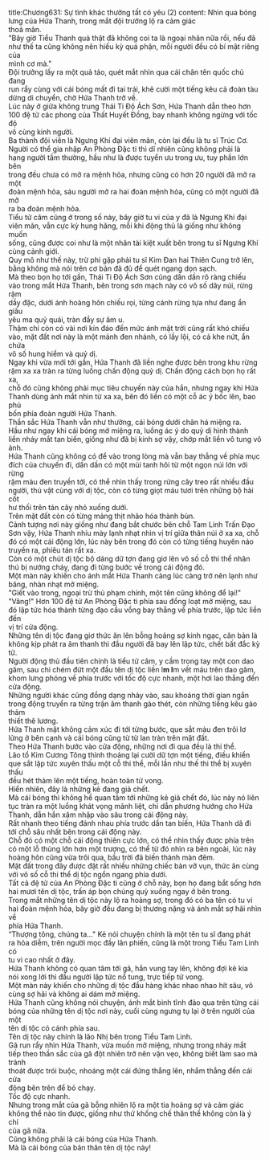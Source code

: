 title:Chương631: Sự tình khác thường tất có yêu (2)
content:
Nhìn qua bóng lưng của Hứa Thanh, trong mắt đội trưởng lộ ra cảm giác<br>thoả mãn.<br>"Bây giờ Tiểu Thanh quả thật đã không coi ta là ngoại nhân nữa rồi, nếu đã<br>như thế ta cũng không nên hiếu kỳ quá phận, mỗi người đều có bí mật riêng của<br>mình cơ mà."<br>Đội trưởng lấy ra một quả táo, quét mắt nhìn qua cái chân tên quốc chủ đang<br>run rẩy cùng với cái bóng mất đi tai trái, khẽ cười một tiếng kêu cả đoàn tàu<br>dừng di chuyển, chờ Hứa Thanh trở về.<br>Lúc này ở giữa không trung Thái Ti Độ Ách Sơn, Hứa Thanh dẫn theo hơn<br>100 đệ tử các phong của Thất Huyết Đồng, bay nhanh không ngừng với tốc độ<br>vô cùng kinh người.<br>Ba thành đội viên là Ngưng Khí đại viên mãn, còn lại đều là tu sĩ Trúc Cơ.<br>Người có thể gia nhập An Phòng Đặc ti thì dĩ nhiên cũng không phải là<br>hạng người tầm thường, hầu như là được tuyển ưu trong ưu, tuy phần lớn bên<br>trong đều chưa có mở ra mệnh hỏa, nhưng cũng có hơn 20 người đã mở ra một<br>đoàn mệnh hỏa, sáu người mở ra hai đoàn mệnh hỏa, cũng có một người đã mở<br>ra ba đoàn mệnh hỏa.<br>Tiểu tử câm cũng ở trong số này, bây giờ tu vi của y đã là Ngưng Khí đại<br>viên mãn, vẫn cực kỳ hung hăng, mỗi khi động thủ là giống như không muốn<br>sống, cũng được coi như là một nhân tài kiệt xuất bên trong tu sĩ Ngưng Khí<br>cùng cảnh giới.<br>Quy mô như thế này, trừ phi gặp phải tu sĩ Kim Đan hai Thiên Cung trở lên,<br>bằng không mà nói trên cơ bản đã đủ để quét ngang dọn sạch.<br>Mà theo bọn họ tới gần, Thái Ti Độ Ách Sơn cũng dần dần rõ ràng chiếu<br>vào trong mắt Hứa Thanh, bên trong sơn mạch này có vô số dãy núi, rừng rậm<br>dầy đặc, dưới ánh hoàng hôn chiếu rọi, từng cánh rừng tựa như đang ẩn giấu<br>yêu ma quỷ quái, tràn đầy sự âm u.<br>Thậm chí còn có vài nơi kín đáo đến mức ánh mặt trời cũng rất khó chiếu<br>vào, mặt đất nơi này là một mảnh đen nhánh, có lầy lội, có cả khe nứt, ẩn chứa<br>vô số hung hiểm và quỷ dị.<br>Ngay khi vừa mới tới gần, Hứa Thanh đã liền nghe được bên trong khu rừng<br>rậm xa xa tràn ra từng luồng chấn động quỷ dị. Chấn động cách bọn họ rất xa,<br>chỗ đó cũng không phải mục tiêu chuyến này của hắn, nhưng ngay khi Hứa<br>Thanh dùng ánh mắt nhìn từ xa xa, bên đó liền có một cỗ ác ý bốc lên, bao phủ<br>bốn phía đoàn người Hứa Thanh.<br>Thần sắc Hứa Thanh vẫn như thường, cái bóng dưới chân há miệng ra.<br>Hầu như ngay khi cái bóng mở miệng ra, luồng ác ý do quỷ dị hình thành<br>liền nháy mắt tan biến, giống như đã bị kinh sợ vậy, chớp mắt liền vô tung vô<br>ảnh.<br>Hứa Thanh cũng không có để vào trong lòng mà vẫn bay thẳng về phía mục<br>đích của chuyến đi, dần dần có một mùi tanh hôi từ một ngọn núi lớn với rừng<br>rậm màu đen truyền tới, có thể nhìn thấy trong rừng cây treo rất nhiều đầu<br>người, thú vật cùng với dị tộc, còn có từng giọt máu tươi trên những bộ hài cốt<br>hư thối trên tán cây nhỏ xuống dưới.<br>Trên mặt đất còn có từng mảng thịt nhão hóa thành bùn.<br>Cảnh tượng nơi này giống như đang bắt chước bên chỗ Tam Linh Trấn Đạo<br>Sơn vậy, Hứa Thanh nhíu mày lạnh nhạt nhìn vị trí giữa thân núi ở xa xa, chỗ<br>đó có một cái động lớn, lúc này bên trong đó còn có từng tiếng huyên náo<br>truyền ra, phiêu tán rất xa.<br>Còn có một chút dị tộc bộ dáng dữ tợn đang giơ lên vô số cỗ thi thể nhân<br>thú bị nướng cháy, đang đi từng bước về trong cái động đó.<br>Một màn này khiến cho ánh mắt Hứa Thanh càng lúc càng trở nên lạnh như<br>băng, nhàn nhạt mở miệng.<br>"Giết vào trong, ngoại trừ thủ phạm chính, một tên cũng không để lại!"<br>"Vâng!" Hơn 100 đệ tử An Phòng Đặc ti phía sau đồng loạt mở miệng, sau<br>đó lập tức hóa thành từng đạo cầu vồng bay thẳng về phía trước, lập tức liền đến<br>vị trí cửa động.<br>Những tên dị tộc đang giơ thức ăn lên bỗng hoảng sợ kinh ngạc, căn bản là<br>không kịp phát ra âm thanh thì đầu người đã bay lên lập tức, chết bất đắc kỳ tử.<br>Người động thủ đầu tiên chính là tiểu tử câm, y cầm trong tay một con dao<br>găm, sau chi chém đứt một đầu tên dị tộc liền l**m l**m vết máu trên dao găm,<br>khom lưng phóng về phía trước với tốc độ cực nhanh, một hơi lao thẳng đến<br>cửa động.<br>Những người khác cũng đồng dạng nhảy vào, sau khoảng thời gian ngắn<br>trong động truyền ra từng trận âm thanh gào thét, còn những tiếng kêu gào thảm<br>thiết thê lương.<br>Hứa Thanh mặt không cảm xúc đi tới từng bước, que sắt màu đen trôi lơ<br>lửng ở bên cạnh và cái bóng cũng từ từ lan tràn trên mặt đất.<br>Theo Hứa Thanh bước vào cửa động, những nơi đi qua đều là thi thể.<br>Lão tổ Kim Cương Tông thỉnh thoảng lại cười dữ tợn một tiếng, điều khiển<br>que sắt lập tức xuyên thấu một cỗ thi thể, mỗi lần như thế thi thể bị xuyên thấu<br>đều hét thảm lên một tiếng, hoàn toàn tử vong.<br>Hiển nhiên, đây là những kẻ đang giả chết.<br>Mà cái bóng thì không hề quan tâm tới những kẻ giả chết đó, lúc này nó liên<br>tục tràn ra một luồng khát vọng mãnh liệt, chỉ dẫn phương hướng cho Hứa<br>Thanh, dẫn hắn xâm nhập vào sâu trong cái động này.<br>Rất nhanh theo tiếng đánh nhau phía trước dần tan biến, Hứa Thanh dã đi<br>tới chỗ sâu nhất bên trong cái động này.<br>Chỗ đó có một chỗ cái động thiên cực lớn, có thể nhìn thấy được phía trên<br>có một lỗ thủng lớn hơn một trượng, có thể từ đó nhìn ra bên ngoài, lúc này<br>hoàng hôn cũng vừa trôi qua, bầu trời đã biến thành màn đêm.<br>Mặt đất trong đây được đặt rất nhiều những chiếc bàn vỡ vụn, thức ăn cùng<br>với vô số cỗ thi thể dị tộc ngổn ngang phía dưới.<br>Tất cả đệ tử của An Phòng Đặc ti cũng ở chỗ này, bọn họ đang bắt sống hơn<br>hai mươi tên dị tộc, trấn áp bọn chúng quỳ xuống ngay ở bên trong.<br>Trong mắt những tên dị tộc này lộ ra hoảng sợ, trong đó có ba tên có tu vi<br>hai đoàn mệnh hỏa, bây giờ đều đang bị thương nặng và ánh mắt sợ hãi nhìn về<br>phía Hứa Thanh.<br>“Thượng tông, chúng ta…" Kẻ nói chuyện chính là một tên tu sĩ đang phát<br>ra hỏa diễm, trên người mọc đầy lân phiến, cũng là một trong Tiểu Tam Linh có<br>tu vi cao nhất ở đây.<br>Hứa Thanh không có quan tâm tới gã, hắn vung tay lên, không đợi kẻ kia<br>nói xong lời thì đầu người lập tức nổ tung, trực tiếp tử vong.<br>Một màn này khiến cho những dị tộc đầu hàng khác nhao nhao hít sâu, vô<br>cùng sợ hãi và không ai dám mở miệng.<br>Hứa Thanh cũng không nói chuyện, ánh mắt bình tĩnh đảo qua trên từng cái<br>bóng của những tên dị tộc nơi này, cuối cùng ngưng tụ lại ở trên người của một<br>tên dị tộc có cánh phía sau.<br>Tên dị tộc này chính là lão Nhị bên trong Tiểu Tam Linh.<br>Gã run rẩy nhìn Hứa Thanh, vừa muốn mở miệng, nhưng trong nháy mắt<br>tiếp theo thần sắc của gã đột nhiên trở nên vặn vẹo, không biết làm sao mà tránh<br>thoát được trói buộc, nhoáng một cái đứng thẳng lên, nhắm thẳng đến cái cửa<br>động bên trên để bỏ chạy.<br>Tốc độ cực nhanh.<br>Nhưng trong mắt của gã bỗng nhiên lộ ra một tia hoảng sợ và cảm giác<br>không thể nào tin được, giống như thứ khống chế thân thể không còn là ý chí<br>của gã nữa.<br>Cũng không phải là cái bóng của Hứa Thanh.<br>Mà là cái bóng của bản thân tên dị tộc này!